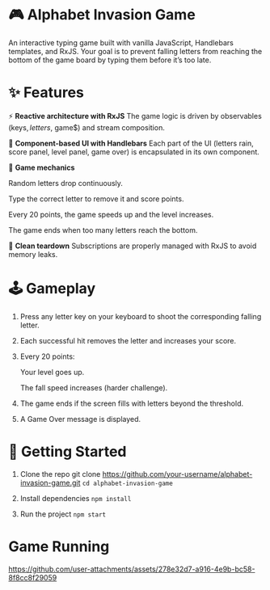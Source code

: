 # 🎮 Alphabet Invasion Game
An interactive typing game built with vanilla JavaScript, Handlebars templates, and RxJS.
Your goal is to prevent falling letters from reaching the bottom of the game board by typing them before it’s too late.

# ✨ Features
⚡ **Reactive architecture with RxJS**
The game logic is driven by observables (keys$, letters$, game$) and stream composition.

🎨 **Component-based UI with Handlebars**
Each part of the UI (letters rain, score panel, level panel, game over) is encapsulated in its own component.

🎯 **Game mechanics**

Random letters drop continuously.

Type the correct letter to remove it and score points.

Every 20 points, the game speeds up and the level increases.

The game ends when too many letters reach the bottom.

🧹 **Clean teardown**
Subscriptions are properly managed with RxJS to avoid memory leaks.

# 🕹️ Gameplay

1. Press any letter key on your keyboard to shoot the corresponding falling letter.

2. Each successful hit removes the letter and increases your score.

3. Every 20 points:

   Your level goes up.

   The fall speed increases (harder challenge).

4. The game ends if the screen fills with letters beyond the threshold.

5. A Game Over message is displayed.

# 🚀 Getting Started
1. Clone the repo
git clone https://github.com/your-username/alphabet-invasion-game.git
`cd alphabet-invasion-game`

2. Install dependencies
   `npm install`

3. Run the project
   `npm start`

# Game Running


https://github.com/user-attachments/assets/278e32d7-a916-4e9b-bc58-8f8cc8f29059



